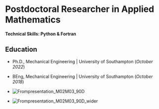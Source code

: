 # Postdoctoral Researcher in Applied Mathematics

#### Technical Skills: Python & Fortran

## Education
- Ph.D., Mechanical Engineering | University of Southampton (_October 2022_)								       		
- BEng, Mechanical Engineering	| University of Southampton (_October 2018_)	 			        		

- ![Frompresentation_M02M03_90D](https://github.com/ywhdev/ywhdev.github.io/assets/172426706/9860d9cd-e939-493a-b3b5-b6b205332ab2)

- ![Frompresentation_M02M03_90D_wider](https://github.com/ywhdev/ywhdev.github.io/assets/172426706/f492bc32-e5fd-4d31-84e0-62e039f53ea8)



